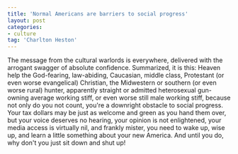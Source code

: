 ```yaml
---
title: 'Normal Americans are barriers to social progress'
layout: post
categories:
- culture
tag: 'Charlton Heston'
---
```


The message from the cultural warlords is everywhere, delivered with the arrogant swagger of absolute confidence. Summarized, it is this: Heaven help the God-fearing, law-abiding, Caucasian, middle class, Protestant (or even worse evangelical) Christian, the Midwestern or southern (or even worse rural) hunter, apparently straight or admitted heterosexual gun-owning average working stiff, or even worse still male working stiff, because not only do you not count, you're a downright obstacle to social progress. Your tax dollars may be just as welcome and green as you hand them over, but your voice deserves no hearing, your opinion is not enlightened, your media access is virtually nil, and frankly mister, you need to wake up, wise up, and learn a little something about your new America. And until you do, why don't you just sit down and shut up!